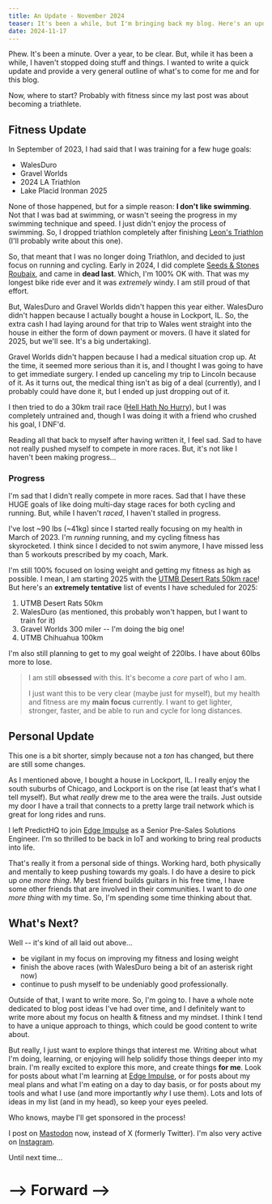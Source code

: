```yaml
---
title: An Update - November 2024
teaser: It's been a while, but I'm bringing back my blog. Here's an update.
date: 2024-11-17
---
```


Phew. It's been a minute. Over a year, to be clear. But, while it has been a while, I haven't stopped doing stuff and things. I wanted to write a quick update and provide a very general outline of what's to come for me and for this blog. 

Now, where to start? Probably with fitness since my last post was about becoming a triathlete. 

## Fitness Update

In September of 2023, I had said that I was training for a few huge goals: 

- WalesDuro
- Gravel Worlds
- 2024 LA Triathlon
- Lake Placid Ironman 2025

None of those happened, but for a simple reason: **I don't like swimming**. Not that I was bad at swimming, or wasn't seeing the progress in my swimming technique and speed. I just didn't enjoy the process of swimming. So, I dropped triathlon completely after finishing [Leon's Triathlon](https://leonstriathlon.com/) (I'll probably write about this one). 

So, that meant that I was no longer doing Triathlon, and decided to just focus on running and cycling. Early in 2024, I did complete [Seeds & Stones Roubaix](https://www.seedsandstonesroubaix.com/), and came in **dead last**. Which, I'm 100% OK with. That was my longest bike ride ever and it was _extremely_ windy. I am still proud of that effort. 

But, WalesDuro and Gravel Worlds didn't happen this year either. WalesDuro didn't happen because I actually bought a house in Lockport, IL. So, the extra cash I had laying around for that trip to Wales went straight into the house in either the form of down payment or movers. (I have it slated for 2025, but we'll see. It's a big undertaking). 

Gravel Worlds didn't happen because I had a medical situation crop up. At the time, it seemed more serious than it is, and I thought I was going to have to get immediate surgery. I ended up canceling my trip to Lincoln because of it. As it turns out, the medical thing isn't as big of a deal (currently), and I probably could have done it, but I ended up just dropping out of it. 

I then tried to do a 30km trail race ([Hell Hath No Hurry](https://www.hellhathnohurry.org/)), but I was completely untrained and, though I was doing it with a friend who crushed his goal, I DNF'd. 

Reading all that back to myself after having written it, I feel sad. Sad to have not really pushed myself to compete in more races. But, it's not like I haven't been making progress... 

### Progress 

I'm sad that I didn't really compete in more races. Sad that I have these HUGE goals of like doing multi-day stage races for both cycling and running. But, while I haven't _raced_, I haven't stalled in progress. 

I've lost ~90 lbs (~41kg) since I started really focusing on my health in March of 2023. I'm _running_ running, and my cycling fitness has skyrocketed. I think since I decided to not swim anymore, I have missed less than 5 workouts prescribed by my coach, Mark. 

I'm still 100% focused on losing weight and getting my fitness as high as possible. I mean, I am starting 2025 with the [UTMB Desert Rats 50km race](https://desertrats.utmb.world/races/50K)! But here's an **extremely tentative** list of events I have scheduled for 2025: 

1. UTMB Desert Rats 50km
2. WalesDuro (as mentioned, this probably won't happen, but I want to train for it)
3. Gravel Worlds 300 miler -- I'm doing the big one!
4. UTMB Chihuahua 100km

I'm also still planning to get to my goal weight of 220lbs. I have about 60lbs more to lose. 

> I am still **obsessed** with this. It's become a _core_ part of who I am.
> 
> I just want this to be very clear (maybe just for myself), but my health and fitness are my **main focus** currently. I want to get lighter, stronger, faster, and be able to run and cycle for long distances. 

## Personal Update

This one is a bit shorter, simply because not a _ton_ has changed, but there are still some changes. 

As I mentioned above, I bought a house in Lockport, IL. I really enjoy the south suburbs of Chicago, and Lockport is on the rise (at least that's what I tell myself). But what _really_ drew me to the area were the trails. Just outside my door I have a trail that connects to a pretty large trail network which is great for long rides and runs. 

I left PredictHQ to join [Edge Impulse](https://edgeimpulse.com) as a Senior Pre-Sales Solutions Engineer. I'm so thrilled to be back in IoT and working to bring real products into life. 

That's really it from a personal side of things. Working hard, both physically and mentally to keep pushing towards my goals. I do have a desire to pick up _one more thing_. My best friend builds guitars in his free time, I have some other friends that are involved in their communities. I want to do _one more thing_ with my time. So, I'm spending some time thinking about that. 

## What's Next?

Well -- it's kind of all laid out above... 

- be vigilant in my focus on improving my fitness and losing weight
- finish the above races (with WalesDuro being a bit of an asterisk right now)
- continue to push myself to be undeniably good professionally. 

Outside of that, I want to write more. So, I'm going to. I have a whole note dedicated to blog post ideas I've had over time, and I definitely want to write more about my focus on health & fitness and my mindset. I think I tend to have a unique approach to things, which could be good content to write about. 

But really, I just want to explore things that interest me. Writing about what I'm doing, learning, or enjoying will help solidify those things deeper into my brain. I'm really excited to explore this more, and create things **for me**. Look for posts about what I'm learning at [Edge Impulse](https://edgeimpulse.com), or for posts about my meal plans and what I'm eating on a day to day basis, or for posts about my tools and what I use (and more importantly _why_ I use them). Lots and lots of ideas in my list (and in my head), so keep your eyes peeled. 

Who knows, maybe I'll get sponsored in the process!

I post on [Mastodon](https://mastodon.social/@hheath_) now, instead of X (formerly Twitter). I'm also very active on [Instagram](https://instagram.com/heath.trains). 

Until next time... 

# --> Forward --> 

